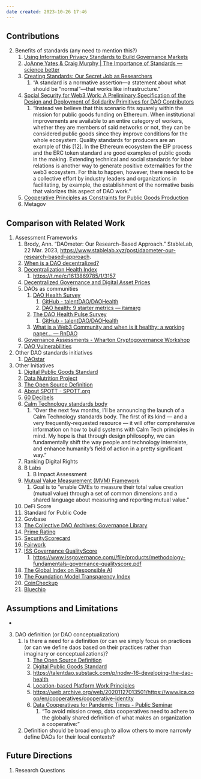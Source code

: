 ```yaml
---
date created: 2023-10-26 17:46
---
```


## Contributions 

 2. Benefits of standards (any need to mention this?)
	1. [Using Information Privacy Standards to Build Governance Markets](https://www.youtube.com/watch?v=CQ_COiXwBcU)
	2. [JoAnne Yates & Craig Murphy | The Importance of Standards — science better](https://www.scibetter.com/interview/standards)
	3. [Creating Standards: Our Secret Job as Researchers](https://dl.acm.org/doi/pdf/10.1145/3615670)
	   1. “A standard is a normative assertion—a statement about what should be “normal”—that works like infrastructure.”
	4. [Social Security for Web3 Work: A Preliminary Specification of the Design and Deployment of Solidarity Primitives for DAO Contributors](https://papers.ssrn.com/sol3/papers.cfm?abstract_id=4596552)
	   1. “Instead we believe that this scenario fits squarely within the mission for public goods funding on Ethereum. When institutional improvements are available to an entire category of workers, whether they are members of said networks or not, they can be considered public goods since they improve conditions for the whole ecosystem. Quality standards for producers are an example of this [12]. In the Ethereum ecosystem the EIP process and the ERC token standard are good examples of public goods in the making. Extending technical and social standards for labor relations is another way to generate positive externalities for the web3 ecosystem. For this to happen, however, there needs to be a collective effort by industry leaders and organizations in facilitating, by example, the establishment of the normative basis that valorizes this aspect of DAO work.”
	5. [Cooperative Principles as Constraints for Public Goods Production](https://econpapers.repec.org/paper/agsncerze/31808.htm)
	6. Metagov

## Comparison with Related Work

1. Assessment Frameworks
   1. Brody, Ann. “DAOmeter: Our Research-Based Approach.” StableLab, 22 Mar. 2023, <https://www.stablelab.xyz/post/daometer-our-research-based-approach>.
   2. [When is a DAO decentralized?](https://arxiv.org/abs/2304.08160)
   3. [Decentralization Health Index](https://docs.google.com/spreadsheets/d/1V1FbORWJIMFviO16stKFzKRCJ2V89c6m0zHIduRaC5Y/edit#gid=839614974)
      1. <https://t.me/c/1613869785/1/3157>
   4. [Decentralized Governance and Digital Asset Prices](https://papers.ssrn.com/sol3/papers.cfm?abstract_id=4367209)
   5. DAOs as communities
      1. [DAO Health Survey](https://talentdao.mirror.xyz/1rT8KGt6wHzC03UQphG-upuW8HqRX6bP9YfFTtijl0Y)
         1. [GitHub - talentDAO/DAOHealth](https://github.com/talentDAO/DAOHealth)
         2. [DAO health: 9 starter metrics — itamarg](https://mirror.xyz/itamarg.eth/Cxs_pTvMQ3-Udj1MYDZW46OZxGnHET1cHQX_tTozckw)
      2. [The DAO Health Pulse Survey](https://talentdao.substack.com/p/nodw-16-developing-the-dao-health?r=b3uxm&utm_campaign=post&utm_medium=web)
         1. [GitHub - talentDAO/DAOHealth](https://github.com/talentDAO/DAOHealth)
      3. [What is a Web3 Community and when is it healthy: a working paper… — RnDAO](https://rndao.mirror.xyz/F-SMj6p_jdYvrMMkR1d9Hd6YbEg39qItTKfjo-zkgqM)
   6. [Governance Assessments - Wharton Cryptogovernance Workshop](https://cryptogov.net/governance-assessments/)
   7. [DAO Vulnerabilities](https://medium.com/block-science/dao-vulnerabilities-509ff074a296)
2. Other DAO standards initiatives
   1. [DAOstar](https://daostar.org/)
3. Other Initiatives
   1. [Digital Public Goods Standard](https://digitalpublicgoods.net/standard/)
   2. [Data Nutrition Project](https://datanutrition.org/)
   3. [The Open Source Definition](https://opensource.org/osd/)
   4. [About SPOTT - SPOTT.org](https://www.spott.org/about/)
   5. [60 Decibels](https://60decibels.com/)
   6. [Calm Technology standards body](https://www.caseorganic.com/posts/how-design-is-governance)
      1. “Over the next few months, I’ll be announcing the launch of a Calm Technology standards body. The first of its kind — and a very frequently-requested resource — it will offer comprehensive information on how to build systems with Calm Tech principles in mind. My hope is that through design philosophy, we can fundamentally shift the way people and technology interrelate, and enhance humanity’s field of action in a pretty significant way.”
   7. Ranking Digital Rights
   8. B Labs
      1. B Impact Assessment
   9. [Mutual Value Measurement (MVM) Framework](https://mvm.coop/)
      1. Goal is to "enable CMEs to measure their total value creation (mutual value) through a set of common dimensions and a shared language about measuring and reporting mutual value."
   10. DeFi Score
   11. Standard for Public Code
   12. Govbase
   13. [The Collective DAO Archives: Governance Library](https://plaid-cement-e44.notion.site/The-Collective-DAO-Archives-Governance-Library-a58c6a2567c34636bc425ac97c7c9a79)
   14. [Prime Rating](https://www.prime.xyz/rating-defi)
   15. [SecurityScorecard](https://securityscorecard.com/security-rating)
   16. [Fairwork](https://fair.work/en/fw/homepage)
   17. [ISS Governance QualityScore](https://www.issgovernance.com/esg/ratings/governance-qualityscore/)
       1. <https://www.issgovernance.com//file/products/methodology-fundamentals-governance-qualityscore.pdf>
   18. [The Global Index on Responsible AI](https://www.responsibleaiindex.org/)
   19. [The Foundation Model Transparency Index](https://crfm.stanford.edu/fmti/)
   20. [CoinCheckup](https://coincheckup.com/)
   21. [Bluechip](bluechip.org)

## Assumptions and Limitations

- 
 3. DAO definition (or DAO conceptualization)
	1. Is there a need for a definition (or can we simply focus on practices (or can we define daos based on their practices rather than imaginary or conceptualizations)?
	   1. [The Open Source Definition](https://opensource.org/osd/)
	   2. [Digital Public Goods Standard](https://digitalpublicgoods.net/standard/)
	   3. <https://talentdao.substack.com/p/nodw-16-developing-the-dao-health>
	   4. [Location-based Platform Work Principles](https://fair.work/en/fw/principles/fairwork-principles-location-based-work/)
	   5. <https://web.archive.org/web/20201127013501/https://www.ica.coop/en/cooperatives/cooperative-identity>
	   6. [Data Cooperatives for Pandemic Times - Public Seminar](https://publicseminar.org/essays/data-cooperatives-for-pandemic-times/)
		  1. “To avoid mission creep, data cooperatives need to adhere to the globally shared definition of what makes an organization a cooperative:”
	2. Definition should be broad enough to allow others to more narrowly define DAOs for their local contexts?

## Future Directions

1. Research Questions
